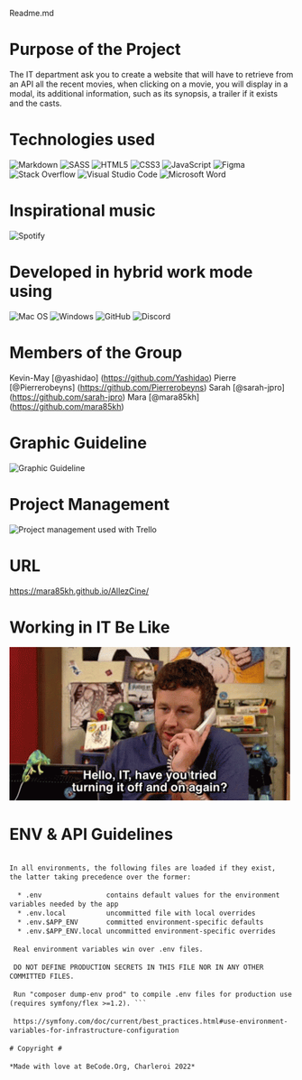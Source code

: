 Readme.md

# Purpose of the Project #

The IT department ask you to create a website that will have to retrieve from an API all the recent movies, when clicking on a movie, you will display in a modal, its additional information, such as its synopsis, a trailer if it exists and the casts.

# Technologies used #

 ![Markdown](https://img.shields.io/badge/markdown-%23000000.svg?style=for-the-badge&logo=markdown&logoColor=white) ![SASS](https://img.shields.io/badge/SASS-hotpink.svg?style=for-the-badge&logo=SASS&logoColor=white) ![HTML5](https://img.shields.io/badge/html5-%23E34F26.svg?style=for-the-badge&logo=html5&logoColor=white) ![CSS3](https://img.shields.io/badge/css3-%231572B6.svg?style=for-the-badge&logo=css3&logoColor=white) ![JavaScript](https://img.shields.io/badge/javascript-%23323330.svg?style=for-the-badge&logo=javascript&logoColor=%23F7DF1E) ![Figma](https://img.shields.io/badge/figma-%23F24E1E.svg?style=for-the-badge&logo=figma&logoColor=white) ![Stack Overflow](https://img.shields.io/badge/-Stackoverflow-FE7A16?style=for-the-badge&logo=stack-overflow&logoColor=white) ![Visual Studio Code](https://img.shields.io/badge/Visual%20Studio%20Code-0078d7.svg?style=for-the-badge&logo=visual-studio-code&logoColor=white) ![Microsoft Word](https://img.shields.io/badge/Microsoft_Word-2B579A?style=for-the-badge&logo=microsoft-word&logoColor=white) 

# Inspirational music #

![Spotify](https://img.shields.io/badge/Spotify-1ED760?style=for-the-badge&logo=spotify&logoColor=white) 

 # Developed in hybrid work mode using #

 ![Mac OS](https://img.shields.io/badge/mac%20os-000000?style=for-the-badge&logo=macos&logoColor=F0F0F0) ![Windows](https://img.shields.io/badge/Windows-0078D6?style=for-the-badge&logo=windows&logoColor=white) ![GitHub](https://img.shields.io/badge/github-%23121011.svg?style=for-the-badge&logo=github&logoColor=white) ![Discord](https://img.shields.io/badge/%3CServer%3E-%237289DA.svg?style=for-the-badge&logo=discord&logoColor=white)

# Members of the Group #

Kevin-May [@yashidao] (https://github.com/Yashidao)
Pierre [@Pierrerobeyns] (https://github.com/Pierrerobeyns)
Sarah [@sarah-jpro] (https://github.com/sarah-jpro)
Mara [@mara85kh] (https://github.com/mara85kh)

# Graphic Guideline #

![Graphic Guideline](https://media.discordapp.net/attachments/960446517875970048/961566229552857118/Capture_decran_2022-04-07_a_11.58.17.png?width=2160&height=582)

# Project Management #

![Project management used with Trello](https://cdn.discordapp.com/attachments/960446517875970048/961550614616244254/Capture_decran_2022-04-07_a_10.53.45.png)

# URL #

https://mara85kh.github.io/AllezCine/

# Working in IT Be Like #

![](img/it-crowd-chris-o-dowd.gif)

# ENV & API Guidelines #

``` Based on wireframe, context of the work, 

In all environments, the following files are loaded if they exist,
the latter taking precedence over the former:

  * .env                contains default values for the environment variables needed by the app
  * .env.local          uncommitted file with local overrides
  * .env.$APP_ENV       committed environment-specific defaults
  * .env.$APP_ENV.local uncommitted environment-specific overrides

 Real environment variables win over .env files.

 DO NOT DEFINE PRODUCTION SECRETS IN THIS FILE NOR IN ANY OTHER COMMITTED FILES.

 Run "composer dump-env prod" to compile .env files for production use (requires symfony/flex >=1.2). ```

 https://symfony.com/doc/current/best_practices.html#use-environment-variables-for-infrastructure-configuration

# Copyright #

*Made with love at BeCode.Org, Charleroi 2022*
